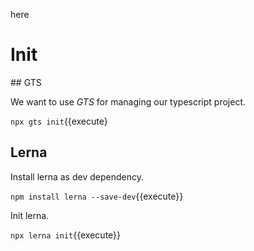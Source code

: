 here

# Init

## GTS

We want to use *GTS* for managing our typescript project.

`npx gts init`{{execute}

## Lerna

Install lerna as dev dependency.

`npm install lerna --save-dev`{{execute}}

Init lerna.

`npx lerna init`{{execute}}
